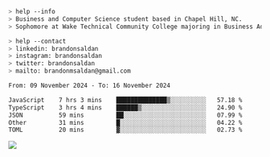 ````bash
> help --info
> Business and Computer Science student based in Chapel Hill, NC.
> Sophomore at Wake Technical Community College majoring in Business Administration.
````

````bash
> help --contact
> linkedin: brandonsaldan
> instagram: brandonsaldan
> twitter: brandonsaldan
> mailto: brandonmsaldan@gmail.com
````

<!--START_SECTION:waka-->

```txt
From: 09 November 2024 - To: 16 November 2024

JavaScript    7 hrs 3 mins    ██████████████▒░░░░░░░░░░   57.18 %
TypeScript    3 hrs 4 mins    ██████▒░░░░░░░░░░░░░░░░░░   24.90 %
JSON          59 mins         ██░░░░░░░░░░░░░░░░░░░░░░░   07.99 %
Other         31 mins         █░░░░░░░░░░░░░░░░░░░░░░░░   04.22 %
TOML          20 mins         ▓░░░░░░░░░░░░░░░░░░░░░░░░   02.73 %
```

<!--END_SECTION:waka-->

![](https://komarev.com/ghpvc/?username=brandonsaldan&color=6A8AFF)

